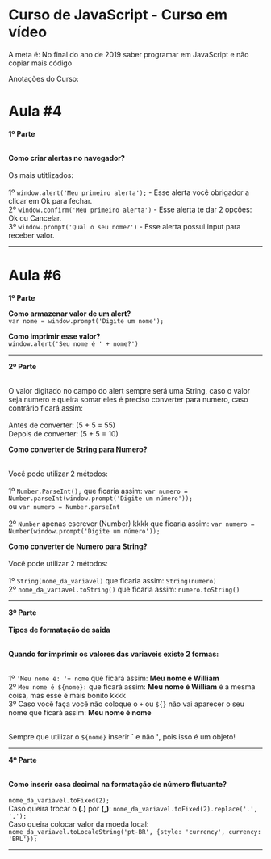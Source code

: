 # Curso de JavaScript - Curso em vídeo

A meta é: No final do ano de 2019 saber programar em JavaScript e não copiar mais código


Anotações do Curso:
# Aula #4

**1º Parte**<br><br>

**Como criar alertas no navegador?**<br><br>
 Os mais utitlizados:<br><br>
1º `window.alert('Meu primeiro alerta');` - Esse alerta você obrigador a clicar em Ok para fechar.<br>
2º `window.confirm('Meu primeiro alerta')` - Esse alerta te dar 2 opções: Ok ou Cancelar.<br>
3º `window.prompt('Qual o seu nome?')` - Esse alerta possui input para receber valor.<br>

---

# Aula #6


**1º Parte**<br>

**Como armazenar valor de um alert?**<br>
 `var nome = window.prompt('Digite um nome');`
 
**Como imprimir esse valor?**<br>
`window.alert('Seu nome é ' + nome?')`

---

**2º Parte**<br><br>

O valor digitado no campo do alert sempre será uma String, caso o valor seja numero e queira somar eles é preciso converter para numero, 
caso contrário ficará assim:<br><br>
Antes de converter: (5 + 5 = 55)<br>
Depois de converter: (5 + 5 = 10)<br> 

**Como converter de String para Numero?**<br><br>

 Você pode utilizar 2 métodos:<br><br>
  1º  `Number.ParseInt();` que ficaria assim: `var numero = Number.parseInt(window.prompt('Digite um número'));` <br> ou  `var numero = Number.parseInt`<br><br>
  2º  `Number` apenas escrever (Number) kkkk que ficaria assim: `var numero = Number(window.prompt('Digite um número'));`<br>
  
  **Como converter de Numero para String?**<br><br>
    Você pode utilizar 2 métodos:<br><br>
  1º `String(nome_da_variavel)` que ficaria assim: `String(numero)`<br>
  2º `nome_da_variavel.toString()` que ficaria assim: `numero.toString()`<br>
  
  ---
  
**3º Parte**<br><br>
**Tipos de formatação de saida**
<br><br>
 
 **Quando for imprimir os valores das variaveis existe 2 formas:**<br><br>
  
 1º `'Meu nome é: '+ nome` que ficará assim:  **Meu nome é William**<br>
 2º `Meu nome é ${nome}:` que ficará assim: **Meu nome é William** é a mesma coisa, mas esse é mais bonito kkkk<br>
 3º Caso você faça você não coloque o `+` ou `${}` não vai aparecer o seu nome que ficará assim: **Meu nome é nome**<br><br>
 
 
Sempre que utilizar o `${nome}` inserir **´** e não **'**, pois isso é um objeto!

---

**4º Parte**<br><br>

 **Como inserir casa decimal na formatação de número flutuante?**<br><br>
`nome_da_variavel.toFixed(2);`<br>
Caso queira trocar o **(.)** por **(,)**: `nome_da_variavel.toFixed(2).replace('.', ',');`<br>
Caso queira colocar valor da moeda local: `nome_da_variavel.toLocaleString('pt-BR', {style: 'currency', currency: 'BRL'});`<br>

---
